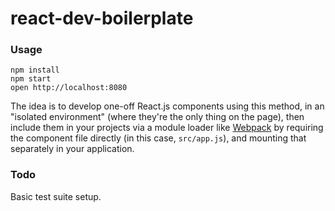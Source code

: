 # react-dev-boilerplate

### Usage

```
npm install
npm start
open http://localhost:8080
```

The idea is to develop one-off React.js components using this method, in an "isolated environment" (where they're the only thing on the page), then include them in your projects via a module loader like [Webpack](http://webpack.github.io) by  requiring the component file directly (in this case, `src/app.js`), and mounting that separately in your application.

### Todo

Basic test suite setup.